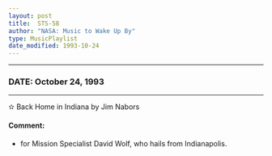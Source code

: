 ```yaml
---
layout: post
title:  STS-58
author: "NASA: Music to Wake Up By"
type: MusicPlaylist
date_modified: 1993-10-24
---
```


----
### DATE: October 24, 1993
----
✫ Back Home in Indiana by Jim Nabors

#### Comment:
* for Mission Specialist David Wolf, who hails from Indianapolis.
